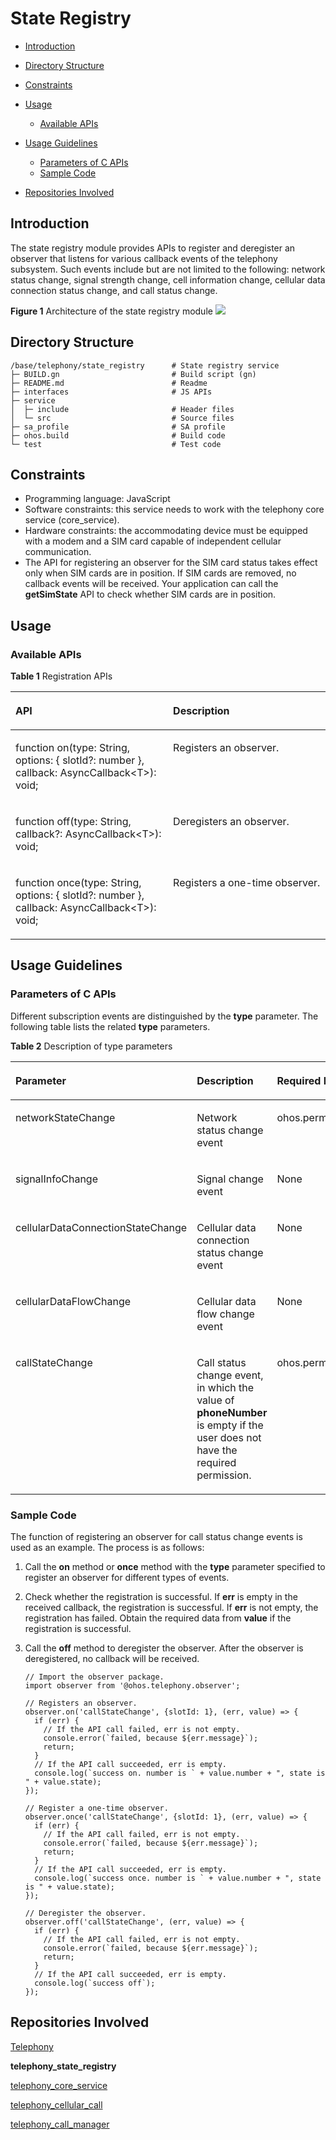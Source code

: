 # State Registry<a name="EN-US_TOPIC_0000001152064139"></a>

-   [Introduction](#section117mcpsimp)
-   [Directory Structure](#section124mcpsimp)
-   [Constraints](#section128mcpsimp)
-   [Usage](#section134mcpsimp)
    -   [Available APIs](#section136mcpsimp)

-   [Usage Guidelines](#section163mcpsimp)
    -   [Parameters of C APIs](#section1099113151207)
    -   [Sample Code](#section1558565082915)

-   [Repositories Involved](#section206mcpsimp)

## Introduction<a name="section117mcpsimp"></a>

The state registry module provides APIs to register and deregister an observer that listens for various callback events of the telephony subsystem. Such events include but are not limited to the following: network status change, signal strength change, cell information change, cellular data connection status change, and call status change.

**Figure  1**  Architecture of the state registry module<a name="fig13267152558"></a>
![](figures/en-us-architecture-of-the-state-registry-module.png)

## Directory Structure<a name="section124mcpsimp"></a>

```
/base/telephony/state_registry      # State registry service
├─ BUILD.gn                         # Build script (gn)
├─ README.md                        # Readme
├─ interfaces                       # JS APIs
├─ service
│  ├─ include                       # Header files
│  └─ src                           # Source files
├─ sa_profile                       # SA profile
├─ ohos.build                       # Build code
└─ test                             # Test code
```

## Constraints<a name="section128mcpsimp"></a>

-   Programming language: JavaScript
-   Software constraints: this service needs to work with the telephony core service \(core\_service\).
-   Hardware constraints: the accommodating device must be equipped with a modem and a SIM card capable of independent cellular communication.
-   The API for registering an observer for the SIM card status takes effect only when SIM cards are in position. If SIM cards are removed, no callback events will be received. Your application can call the  **getSimState**  API to check whether SIM cards are in position.

## Usage<a name="section134mcpsimp"></a>

### Available APIs<a name="section136mcpsimp"></a>

**Table  1**  Registration APIs

<a name="table165976561598"></a>
<table><thead align="left"><tr id="row1059785615915"><th class="cellrowborder" valign="top" width="50.019999999999996%" id="mcps1.2.3.1.1"><p id="p81665114103"><a name="p81665114103"></a><a name="p81665114103"></a>API</p>
</th>
<th class="cellrowborder" valign="top" width="49.980000000000004%" id="mcps1.2.3.1.2"><p id="p916145121017"><a name="p916145121017"></a><a name="p916145121017"></a>Description</p>
</th>
</tr>
</thead>
<tbody><tr id="row137081297171"><td class="cellrowborder" valign="top" width="50.019999999999996%" headers="mcps1.2.3.1.1 "><p id="p570813931718"><a name="p570813931718"></a><a name="p570813931718"></a>function on(type: String, options: { slotId?: number }, callback: AsyncCallback&lt;T&gt;): void;</p>
</td>
<td class="cellrowborder" valign="top" width="49.980000000000004%" headers="mcps1.2.3.1.2 "><p id="p770811916175"><a name="p770811916175"></a><a name="p770811916175"></a>Registers an observer.</p>
</td>
</tr>
<tr id="row176541675174"><td class="cellrowborder" valign="top" width="50.019999999999996%" headers="mcps1.2.3.1.1 "><p id="p06544714174"><a name="p06544714174"></a><a name="p06544714174"></a>function off(type: String, callback?: AsyncCallback&lt;T&gt;): void;</p>
</td>
<td class="cellrowborder" valign="top" width="49.980000000000004%" headers="mcps1.2.3.1.2 "><p id="p26546716175"><a name="p26546716175"></a><a name="p26546716175"></a>Deregisters an observer.</p>
</td>
</tr>
<tr id="row1526612541718"><td class="cellrowborder" valign="top" width="50.019999999999996%" headers="mcps1.2.3.1.1 "><p id="p62673520171"><a name="p62673520171"></a><a name="p62673520171"></a>function once(type: String, options: { slotId?: number }, callback: AsyncCallback&lt;T&gt;): void;</p>
</td>
<td class="cellrowborder" valign="top" width="49.980000000000004%" headers="mcps1.2.3.1.2 "><p id="p152671855177"><a name="p152671855177"></a><a name="p152671855177"></a>Registers a one-time observer.</p>
</td>
</tr>
</tbody>
</table>

## Usage Guidelines<a name="section163mcpsimp"></a>

### Parameters of C APIs<a name="section1099113151207"></a>

Different subscription events are distinguished by the  **type**  parameter. The following table lists the related  **type**  parameters.

**Table  2**  Description of type parameters

<a name="table1234838197"></a>
<table><thead align="left"><tr id="row82351335191"><th class="cellrowborder" valign="top" width="33.33333333333333%" id="mcps1.2.4.1.1"><p id="p2023519312196"><a name="p2023519312196"></a><a name="p2023519312196"></a>Parameter</p>
</th>
<th class="cellrowborder" valign="top" width="33.33333333333333%" id="mcps1.2.4.1.2"><p id="p1823516361916"><a name="p1823516361916"></a><a name="p1823516361916"></a>Description</p>
</th>
<th class="cellrowborder" valign="top" width="33.33333333333333%" id="mcps1.2.4.1.3"><p id="p17904634202019"><a name="p17904634202019"></a><a name="p17904634202019"></a>Required Permission</p>
</th>
</tr>
</thead>
<tbody><tr id="row122350371913"><td class="cellrowborder" valign="top" width="33.33333333333333%" headers="mcps1.2.4.1.1 "><p id="p22351321915"><a name="p22351321915"></a><a name="p22351321915"></a>networkStateChange</p>
</td>
<td class="cellrowborder" valign="top" width="33.33333333333333%" headers="mcps1.2.4.1.2 "><p id="p142353317193"><a name="p142353317193"></a><a name="p142353317193"></a>Network status change event</p>
</td>
<td class="cellrowborder" valign="top" width="33.33333333333333%" headers="mcps1.2.4.1.3 "><p id="p15933202217"><a name="p15933202217"></a><a name="p15933202217"></a>ohos.permission.GET_NETWORK_INFO</p>
</td>
</tr>
<tr id="row9235183101918"><td class="cellrowborder" valign="top" width="33.33333333333333%" headers="mcps1.2.4.1.1 "><p id="p1523593201916"><a name="p1523593201916"></a><a name="p1523593201916"></a>signalInfoChange</p>
</td>
<td class="cellrowborder" valign="top" width="33.33333333333333%" headers="mcps1.2.4.1.2 "><p id="p1123553161910"><a name="p1123553161910"></a><a name="p1123553161910"></a>Signal change event</p>
</td>
<td class="cellrowborder" valign="top" width="33.33333333333333%" headers="mcps1.2.4.1.3 "><p id="p2904134182011"><a name="p2904134182011"></a><a name="p2904134182011"></a>None</p>
</td>
</tr>
<tr id="row823512391918"><td class="cellrowborder" valign="top" width="33.33333333333333%" headers="mcps1.2.4.1.1 "><p id="p1823516319196"><a name="p1823516319196"></a><a name="p1823516319196"></a>cellularDataConnectionStateChange</p>
</td>
<td class="cellrowborder" valign="top" width="33.33333333333333%" headers="mcps1.2.4.1.2 "><p id="p8235103161914"><a name="p8235103161914"></a><a name="p8235103161914"></a>Cellular data connection status change event</p>
</td>
<td class="cellrowborder" valign="top" width="33.33333333333333%" headers="mcps1.2.4.1.3 "><p id="p1790403492014"><a name="p1790403492014"></a><a name="p1790403492014"></a>None</p>
</td>
</tr>
<tr id="row823510321915"><td class="cellrowborder" valign="top" width="33.33333333333333%" headers="mcps1.2.4.1.1 "><p id="p1423523191911"><a name="p1423523191911"></a><a name="p1423523191911"></a>cellularDataFlowChange</p>
</td>
<td class="cellrowborder" valign="top" width="33.33333333333333%" headers="mcps1.2.4.1.2 "><p id="p423515361917"><a name="p423515361917"></a><a name="p423515361917"></a>Cellular data flow change event</p>
</td>
<td class="cellrowborder" valign="top" width="33.33333333333333%" headers="mcps1.2.4.1.3 "><p id="p1190463416203"><a name="p1190463416203"></a><a name="p1190463416203"></a>None</p>
</td>
</tr>
<tr id="row223563151918"><td class="cellrowborder" valign="top" width="33.33333333333333%" headers="mcps1.2.4.1.1 "><p id="p2235153191910"><a name="p2235153191910"></a><a name="p2235153191910"></a>callStateChange</p>
</td>
<td class="cellrowborder" valign="top" width="33.33333333333333%" headers="mcps1.2.4.1.2 "><p id="p123513331917"><a name="p123513331917"></a><a name="p123513331917"></a>Call status change event, in which the value of <strong id="b82669496919"><a name="b82669496919"></a><a name="b82669496919"></a>phoneNumber</strong> is empty if the user does not have the required permission.</p>
</td>
<td class="cellrowborder" valign="top" width="33.33333333333333%" headers="mcps1.2.4.1.3 "><p id="p1828812257217"><a name="p1828812257217"></a><a name="p1828812257217"></a>ohos.permission.READ_CALL_LOG</p>
</td>
</tr>
</tbody>
</table>

### Sample Code<a name="section1558565082915"></a>

The function of registering an observer for call status change events is used as an example. The process is as follows:

1.  Call the  **on**  method or  **once**  method with the  **type**  parameter specified to register an observer for different types of events.
2.  Check whether the registration is successful. If  **err**  is empty in the received callback, the registration is successful. If  **err**  is not empty, the registration has failed. Obtain the required data from  **value**  if the registration is successful. 
3.  Call the  **off**  method to deregister the observer. After the observer is deregistered, no callback will be received.

    ```
    // Import the observer package.
    import observer from '@ohos.telephony.observer';

    // Registers an observer.
    observer.on('callStateChange', {slotId: 1}, (err, value) => {
      if (err) {
        // If the API call failed, err is not empty.
        console.error(`failed, because ${err.message}`);
        return;
      }
      // If the API call succeeded, err is empty.
      console.log(`success on. number is ` + value.number + ", state is " + value.state);
    });

    // Register a one-time observer.
    observer.once('callStateChange', {slotId: 1}, (err, value) => {
      if (err) {
        // If the API call failed, err is not empty.
        console.error(`failed, because ${err.message}`);
        return;
      }
      // If the API call succeeded, err is empty.
      console.log(`success once. number is ` + value.number + ", state is " + value.state);
    });

    // Deregister the observer.
    observer.off('callStateChange', (err, value) => {
      if (err) {
        // If the API call failed, err is not empty.
        console.error(`failed, because ${err.message}`);
        return;
      }
      // If the API call succeeded, err is empty.
      console.log(`success off`);
    });
    ```


## Repositories Involved<a name="section206mcpsimp"></a>

[Telephony](https://gitee.com/openharmony/docs/blob/master/en/readme/telephony.md)

**telephony_state_registry**

[telephony_core_service](https://gitee.com/openharmony/telephony_core_service/blob/master/README.md)

[telephony_cellular_call](https://gitee.com/openharmony/telephony_cellular_call/blob/master/README.md)

[telephony_call_manager](https://gitee.com/openharmony/telephony_call_manager/blob/master/README.md)